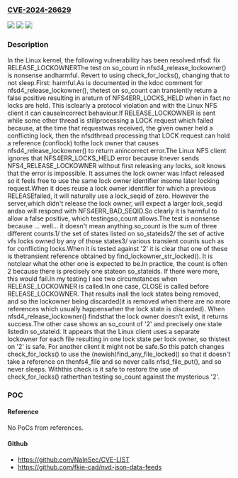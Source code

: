 ### [CVE-2024-26629](https://cve.mitre.org/cgi-bin/cvename.cgi?name=CVE-2024-26629)
![](https://img.shields.io/static/v1?label=Product&message=Linux&color=blue)
![](https://img.shields.io/static/v1?label=Version&message=3097f38e9126%3C%2099fb654d01dc%20&color=brighgreen)
![](https://img.shields.io/static/v1?label=Vulnerability&message=n%2Fa&color=brighgreen)

### Description

In the Linux kernel, the following vulnerability has been resolved:nfsd: fix RELEASE_LOCKOWNERThe test on so_count in nfsd4_release_lockowner() is nonsense andharmful.  Revert to using check_for_locks(), changing that to not sleep.First: harmful.As is documented in the kdoc comment for nfsd4_release_lockowner(), thetest on so_count can transiently return a false positive resulting in areturn of NFS4ERR_LOCKS_HELD when in fact no locks are held.  This isclearly a protocol violation and with the Linux NFS client it can causeincorrect behaviour.If RELEASE_LOCKOWNER is sent while some other thread is stillprocessing a LOCK request which failed because, at the time that requestwas received, the given owner held a conflicting lock, then the nfsdthread processing that LOCK request can hold a reference (conflock) tothe lock owner that causes nfsd4_release_lockowner() to return anincorrect error.The Linux NFS client ignores that NFS4ERR_LOCKS_HELD error because itnever sends NFS4_RELEASE_LOCKOWNER without first releasing any locks, soit knows that the error is impossible.  It assumes the lock owner was infact released so it feels free to use the same lock owner identifier insome later locking request.When it does reuse a lock owner identifier for which a previous RELEASEfailed, it will naturally use a lock_seqid of zero.  However the server,which didn't release the lock owner, will expect a larger lock_seqid andso will respond with NFS4ERR_BAD_SEQID.So clearly it is harmful to allow a false positive, which testingso_count allows.The test is nonsense because ... well... it doesn't mean anything.so_count is the sum of three different counts.1/ the set of states listed on so_stateids2/ the set of active vfs locks owned by any of those states3/ various transient counts such as for conflicting locks.When it is tested against '2' it is clear that one of these is thetransient reference obtained by find_lockowner_str_locked().  It is notclear what the other one is expected to be.In practice, the count is often 2 because there is precisely one stateon so_stateids.  If there were more, this would fail.In my testing I see two circumstances when RELEASE_LOCKOWNER is called.In one case, CLOSE is called before RELEASE_LOCKOWNER.  That results inall the lock states being removed, and so the lockowner being discarded(it is removed when there are no more references which usually happenswhen the lock state is discarded).  When nfsd4_release_lockowner() findsthat the lock owner doesn't exist, it returns success.The other case shows an so_count of '2' and precisely one state listedin so_stateid.  It appears that the Linux client uses a separate lockowner for each file resulting in one lock state per lock owner, so thistest on '2' is safe.  For another client it might not be safe.So this patch changes check_for_locks() to use the (newish)find_any_file_locked() so that it doesn't take a reference on thenfs4_file and so never calls nfsd_file_put(), and so never sleeps.  Withthis check is it safe to restore the use of check_for_locks() ratherthan testing so_count against the mysterious '2'.

### POC

#### Reference
No PoCs from references.

#### Github
- https://github.com/NaInSec/CVE-LIST
- https://github.com/fkie-cad/nvd-json-data-feeds

